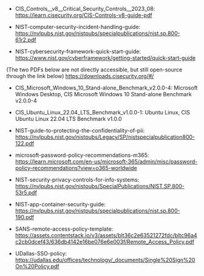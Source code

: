 - CIS_Controls__v8__Critical_Security_Controls__2023_08:
https://learn.cisecurity.org/CIS-Controls-v8-guide-pdf

- NIST-computer-security-incident-handling-guide:
https://nvlpubs.nist.gov/nistpubs/specialpublications/nist.sp.800-61r2.pdf

- NIST-cybersecurity-framework-quick-start-guide:
https://www.nist.gov/cyberframework/getting-started/quick-start-guide 

(The two PDFs below are not directly accessible, but still open-source through the link below)
https://downloads.cisecurity.org/#/
- CIS_Microsoft_Windows_10_Stand-alone_Benchmark_v2.0.0-4:
  Microsoft Windows Desktop, CIS Microsoft Windows 10 Stand-alone Benchmark v2.0.0-4
- CIS_Ubuntu_Linux_22.04_LTS_Benchmark_v1.0.0-1:
  Ubuntu Linux, CIS Ubuntu Linux 22.04 LTS Benchmark v1.0.0

- NIST-guide-to-protecting-the-confidentiality-of-pii:
https://nvlpubs.nist.gov/nistpubs/Legacy/SP/nistspecialpublication800-122.pdf

- microsoft-password-policy-recommendations-m365:
https://learn.microsoft.com/en-us/microsoft-365/admin/misc/password-policy-recommendations?view=o365-worldwide

- NIST-security-privacy-controls-for-info-systems:
https://nvlpubs.nist.gov/nistpubs/SpecialPublications/NIST.SP.800-53r5.pdf

- NIST-app-container-security-guide:
https://nvlpubs.nist.gov/nistpubs/specialpublications/nist.sp.800-190.pdf

- SANS-remote-access-policy-template:
https://assets.contentstack.io/v3/assets/blt36c2e63521272fdc/bltc96a4c2cb0dcef43/636db4142e16be076e6e003f/Remote_Access_Policy.pdf

- UDallas-SSO-policy:
https://udallas.edu/offices/technology/_documents/Single%20Sign%20On%20Policy.pdf